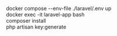 docker compose --env-file ./laravel/.env up  
docker exec -it laravel-app bash  
composer install  
php artisan key:generate  


